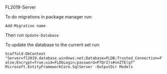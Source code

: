 FL2019-Server


To do migrations in package manager run:

`Add-Migration name`

Then run
`Update-Database`


To update the database to the current set run:

`Scaffold-DbContext "Server=fl2019.database.windows.net;Database=FLDB;Trusted_Connection=False;Encrypt=True;uid=FLDbLogin;password=P7QrZ)s#xnZTE(q7" Microsoft.EntityFrameworkCore.SqlServer -OutputDir Models`
